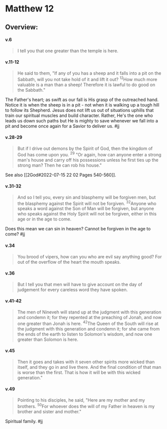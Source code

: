 # Matthew 12

## Overview:



#### v.6
>I tell you that one greater than the temple is here.

#### v.11-12
>He said to them, "If any of you has a sheep and it falls into a pit on the Sabbath, will you not take hold of it and lift it out? <sup>12</sup>How much more valuable is a man than a sheep! Therefore it is lawful to do good on the Sabbath."

The Father's heart; as swift as our fall is His grasp of the outreached hand. Notice it is when the sheep is in a pit - not when it is walking up a tough hill to follow its Shepherd. Jesus does not lift us out of situations uphills that train our spiritual muscles and build character. Rather, He's the one who leads us down such paths but He is mighty to save whenever we fall into a pit and become once again for a Savior to deliver us.
#jj 

#### v.28-29
>But if I drive out demons by the Spirit of God, then the kingdom of God has come upon you. <sup>29</sup> "Or again, how can anyone enter a strong man's house and carry off his possessions unless he first ties up the strong man? Then he can rob his house."

See also [[2God#2022-07-15 22 02 Pages 540-560]].

#### v.31-32
>And so I tell you, every sin and blasphemy will be forgiven men, but the blasphemy against the Spirit will not be forgiven. <sup>32</sup>Anyone who speaks a word against the Son of Man will be forgiven, but anyone who speaks against the Holy Spirit will not be forgiven, either in this age or in the age to come.

Does this mean we can sin in heaven? Cannot be forgiven in the age to come?
#jj 

#### v.34
>You brood of vipers, how can you who are evil say anything good? For out of the overflow of the heart the mouth speaks.

#### v.36
>But I tell you that men will have to give account on the day of judgement for every careless word they have spoken.

#### v.41-42
>The men of Nineveh will stand up at the judgment with this generation and condemn it; for they repented at the preaching of Jonah, and now one greater than Jonah is here. <sup>42</sup>The Queen of the South will rise at the judgment with this generation and condemn it; for she came from the ends of the earth to listen to Solomon's wisdom, and now one greater than Solomon is here.

#### v.45
>Then it goes and takes with it seven other spirits more wicked than itself, and they go in and live there. And the final condition of that man is worse than the first. That is how it  will be with this wicked generation."

#### v.49
>Pointing to his disciples, he said, "Here are my mother and my brothers. <sup>50</sup>For whoever does the will of my Father in heaven is my brother and sister and mother."

Spiritual family.
#jj 
